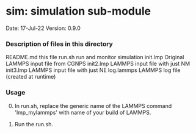 # sim: simulation sub-module

Date:               17-Jul-22
Version:            0.9.0

### Description of files in this directory
README.md           this file
run.sh              run and monitor simulation
init.lmp            Original LAMMPS input file from CGNPS
init2.lmp           LAMMPS input file with just NM
init3.lmp           LAMMPS input file with just NE
log.lammps          LAMMPS log file (created at runtime)


### Usage
0. In run.sh, replace the generic name of the LAMMPS command 'lmp_mylammps'
   with name of your build of LAMMPS.

1. Run the run.sh.
